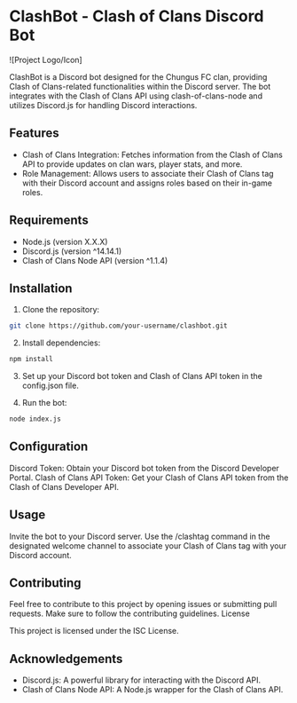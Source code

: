 # ClashBot - Clash of Clans Discord Bot

![Project Logo/Icon]

ClashBot is a Discord bot designed for the Chungus FC clan, providing Clash of Clans-related functionalities within the Discord server. The bot integrates with the Clash of Clans API using clash-of-clans-node and utilizes Discord.js for handling Discord interactions.

## Features

- Clash of Clans Integration: Fetches information from the Clash of Clans API to provide updates on clan wars, player stats, and more.
- Role Management: Allows users to associate their Clash of Clans tag with their Discord account and assigns roles based on their in-game roles.

## Requirements

- Node.js (version X.X.X)
- Discord.js (version ^14.14.1)
- Clash of Clans Node API (version ^1.1.4)

## Installation

1. Clone the repository:

```bash
git clone https://github.com/your-username/clashbot.git
```

2. Install dependencies:

```bash
npm install
```

3. Set up your Discord bot token and Clash of Clans API token in the config.json file.

4. Run the bot:

```bash
node index.js
```

## Configuration

Discord Token: Obtain your Discord bot token from the Discord Developer Portal.
Clash of Clans API Token: Get your Clash of Clans API token from the Clash of Clans Developer API.

## Usage

Invite the bot to your Discord server.
Use the /clashtag command in the designated welcome channel to associate your Clash of Clans tag with your Discord account.

## Contributing

Feel free to contribute to this project by opening issues or submitting pull requests. Make sure to follow the contributing guidelines.
License

This project is licensed under the ISC License.

## Acknowledgements

- Discord.js: A powerful library for interacting with the Discord API.
- Clash of Clans Node API: A Node.js wrapper for the Clash of Clans API.